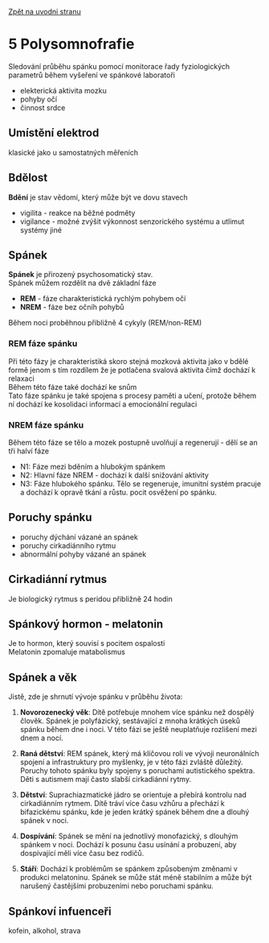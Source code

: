[Zpět na uvodni stranu](../README.md) 

# 5 Polysomnofrafie
Sledování průběhu spánku pomocí monitorace řady fyziologických parametrů během vyšeření ve spánkové laboratoři

- elekterická aktivita mozku
- pohyby očí
- činnost srdce

## Umístění elektrod
klasické jako u samostatných měřeních

## Bdělost
**Bdění** je stav vědomí, který může být ve dovu stavech
- vigilita - reakce na běžné podměty
- vigilance - možné zvýšit výkonnost senzorického systému a utlimut systémy jiné

## Spánek
**Spánek** je přirozený psychosomatický stav.  
Spánek můžem rozdělit na dvě základní fáze
- **REM** - fáze charakteristická rychlým pohybem očí
- **NREM** - fáze bez očníh pohybů

Během noci proběhnou přibližně 4 cykyly (REM/non-REM)

### REM fáze spánku
Při této fázy je charakteristiká skoro stejná mozková aktivita jako v bdělé formě jenom s tím rozdílem že je potlačena svalová aktivita čímž dochází k relaxaci  
Během této fáze také dochází ke snům  
Tato fáze spánku je také spojena s procesy paměti a učení, protože během ní dochází ke kosolidaci informací a emocionální regulaci

### NREM fáze spánku
Během této fáze se tělo a mozek postupně uvolňují a regenerují - dělí se an tři halví fáze
- N1: Fáze mezi bděním a hlubokým spánkem
- N2: Hlavní fáze NREM - dochází k další snižování aktivity
- N3: Fáze hlubokého spánku. Tělo se regeneruje, imunitní systém pracuje a dochází k opravě tkání a růstu. pocit osvěžení po spánku.

## Poruchy spánku
- poruchy dýchání vázané an spánek  
- poruchy cirkadiánního rytmu
- abnormální pohyby vázané an spánek

## Cirkadiánní rytmus
Je biologický rytmus s peridou přibližně 24 hodin

## Spánkový hormon - melatonin
Je to hormon, který souvisí s pocitem ospalosti  
Melatonin zpomaluje matabolismus

## Spánek a věk
Jistě, zde je shrnutí vývoje spánku v průběhu života:

1. **Novorozenecký věk**: Dítě potřebuje mnohem více spánku než dospělý člověk. Spánek je polyfázický, sestávající z mnoha krátkých úseků spánku během dne i noci. V této fázi se ještě neuplatňuje rozlišení mezi dnem a nocí.

2. **Raná dětství**: REM spánek, který má klíčovou roli ve vývoji neuronálních spojení a infrastruktury pro myšlenky, je v této fázi zvláště důležitý. Poruchy tohoto spánku byly spojeny s poruchami autistického spektra. Děti s autismem mají často slabší cirkadiánní rytmy.

3. **Dětství**: Suprachiazmatické jádro se orientuje a přebírá kontrolu nad cirkadiánním rytmem. Dítě tráví více času vzhůru a přechází k bifazickému spánku, kde je jeden krátký spánek během dne a dlouhý spánek v noci.

4. **Dospívání**: Spánek se mění na jednotlivý monofazický, s dlouhým spánkem v noci. Dochází k posunu času usínání a probuzení, aby dospívající měli více času bez rodičů.

5. **Stáří**: Dochází k problémům se spánkem způsobeným změnami v produkci melatoninu. Spánek se může stát méně stabilním a může být narušený častějšími probuzeními nebo poruchami spánku.

## Spánkoví infuenceři
kofein, alkohol, strava
